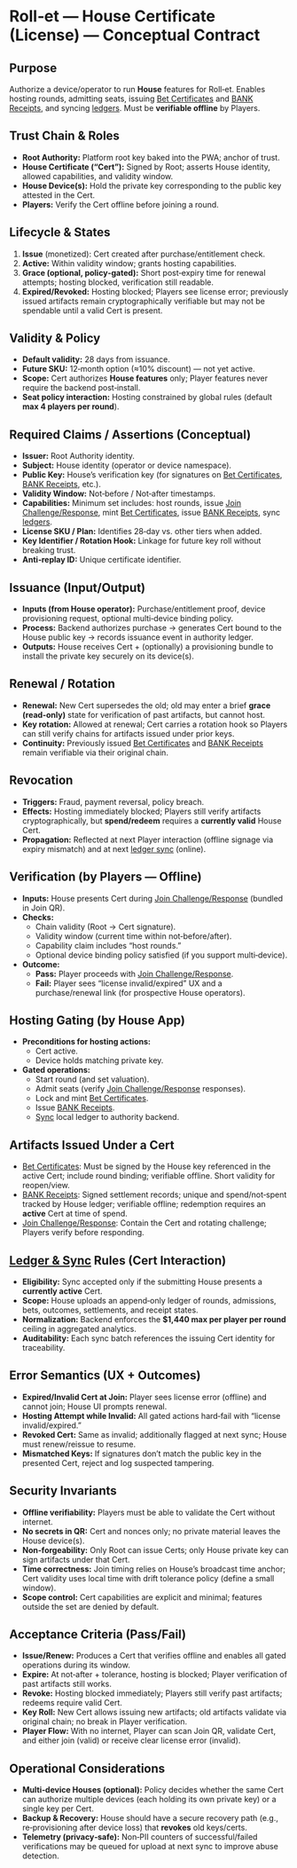 # Roll‑et — House Certificate (License) — Conceptual Contract

## Purpose
Authorize a device/operator to run **House** features for Roll‑et. Enables hosting rounds, admitting seats, issuing [Bet Certificates](./bet_certificate_contract.md) and [BANK Receipts](./bank_receipt_contract.md), and syncing [ledgers](./ledger_sync_contract.md). Must be **verifiable offline** by Players.

## Trust Chain & Roles
- **Root Authority:** Platform root key baked into the PWA; anchor of trust.
- **House Certificate (“Cert”):** Signed by Root; asserts House identity, allowed capabilities, and validity window.
- **House Device(s):** Hold the private key corresponding to the public key attested in the Cert.
- **Players:** Verify the Cert offline before joining a round.

## Lifecycle & States
1. **Issue** (monetized): Cert created after purchase/entitlement check.
2. **Active:** Within validity window; grants hosting capabilities.
3. **Grace (optional, policy‑gated):** Short post‑expiry time for renewal attempts; hosting blocked, verification still readable.
4. **Expired/Revoked:** Hosting blocked; Players see license error; previously issued artifacts remain cryptographically verifiable but may not be spendable until a valid Cert is present.

## Validity & Policy
- **Default validity:** 28 days from issuance.
- **Future SKU:** 12‑month option (≈10% discount) — not yet active.
- **Scope:** Cert authorizes **House features** only; Player features never require the backend post‑install.
- **Seat policy interaction:** Hosting constrained by global rules (default **max 4 players per round**).

## Required Claims / Assertions (Conceptual)
- **Issuer:** Root Authority identity.
- **Subject:** House identity (operator or device namespace).
- **Public Key:** House’s verification key (for signatures on [Bet Certificates](./bet_certificate_contract.md), [BANK Receipts](./bank_receipt_contract.md), etc.).
- **Validity Window:** Not‑before / Not‑after timestamps.
- **Capabilities:** Minimum set includes: host rounds, issue [Join Challenge/Response](./join_challenge_response_contract.md), mint [Bet Certificates](./bet_certificate_contract.md), issue [BANK Receipts](./bank_receipt_contract.md), sync [ledgers](./ledger_sync_contract.md).
- **License SKU / Plan:** Identifies 28‑day vs. other tiers when added.
- **Key Identifier / Rotation Hook:** Linkage for future key roll without breaking trust.
- **Anti‑replay ID:** Unique certificate identifier.

## Issuance (Input/Output)
- **Inputs (from House operator):** Purchase/entitlement proof, device provisioning request, optional multi‑device binding policy.
- **Process:** Backend authorizes purchase → generates Cert bound to the House public key → records issuance event in authority ledger.
- **Outputs:** House receives Cert + (optionally) a provisioning bundle to install the private key securely on its device(s).

## Renewal / Rotation
- **Renewal:** New Cert supersedes the old; old may enter a brief **grace (read‑only)** state for verification of past artifacts, but cannot host.
- **Key rotation:** Allowed at renewal; Cert carries a rotation hook so Players can still verify chains for artifacts issued under prior keys.
- **Continuity:** Previously issued [Bet Certificates](./bet_certificate_contract.md) and [BANK Receipts](./bank_receipt_contract.md) remain verifiable via their original chain.

## Revocation
- **Triggers:** Fraud, payment reversal, policy breach.
- **Effects:** Hosting immediately blocked; Players still verify artifacts cryptographically, but **spend/redeem** requires a **currently valid** House Cert.
- **Propagation:** Reflected at next Player interaction (offline signage via expiry mismatch) and at next [ledger sync](./ledger_sync_contract.md) (online).

## Verification (by Players — Offline)
- **Inputs:** House presents Cert during [Join Challenge/Response](./join_challenge_response_contract.md) (bundled in Join QR).
- **Checks:**  
  - Chain validity (Root → Cert signature).  
  - Validity window (current time within not‑before/after).  
  - Capability claim includes “host rounds.”  
  - Optional device binding policy satisfied (if you support multi‑device).
- **Outcome:**  
  - **Pass:** Player proceeds with [Join Challenge/Response](./join_challenge_response_contract.md).
  - **Fail:** Player sees “license invalid/expired” UX and a purchase/renewal link (for prospective House operators).

## Hosting Gating (by House App)
- **Preconditions for hosting actions:**  
  - Cert active.  
  - Device holds matching private key.  
- **Gated operations:**  
  - Start round (and set valuation).
  - Admit seats (verify [Join Challenge/Response](./join_challenge_response_contract.md) responses).
  - Lock and mint [Bet Certificates](./bet_certificate_contract.md).
  - Issue [BANK Receipts](./bank_receipt_contract.md).
  - [Sync](./ledger_sync_contract.md) local ledger to authority backend.

## Artifacts Issued Under a Cert
- [Bet Certificates](./bet_certificate_contract.md): Must be signed by the House key referenced in the active Cert; include round binding; verifiable offline. Short validity for reopen/view.
- [BANK Receipts](./bank_receipt_contract.md): Signed settlement records; unique and spend/not‑spent tracked by House ledger; verifiable offline; redemption requires an **active** Cert at time of spend.
- [Join Challenge/Response](./join_challenge_response_contract.md): Contain the Cert and rotating challenge; Players verify before responding.

## [Ledger & Sync](./ledger_sync_contract.md) Rules (Cert Interaction)
- **Eligibility:** Sync accepted only if the submitting House presents a **currently active** Cert.
- **Scope:** House uploads an append‑only ledger of rounds, admissions, bets, outcomes, settlements, and receipt states.
- **Normalization:** Backend enforces the **$1,440 max per player per round** ceiling in aggregated analytics.
- **Auditability:** Each sync batch references the issuing Cert identity for traceability.

## Error Semantics (UX + Outcomes)
- **Expired/Invalid Cert at Join:** Player sees license error (offline) and cannot join; House UI prompts renewal.
- **Hosting Attempt while Invalid:** All gated actions hard‑fail with “license invalid/expired.”
- **Revoked Cert:** Same as invalid; additionally flagged at next sync; House must renew/reissue to resume.
- **Mismatched Keys:** If signatures don’t match the public key in the presented Cert, reject and log suspected tampering.

## Security Invariants
- **Offline verifiability:** Players must be able to validate the Cert without internet.
- **No secrets in QR:** Cert and nonces only; no private material leaves the House device(s).
- **Non‑forgeability:** Only Root can issue Certs; only House private key can sign artifacts under that Cert.
- **Time correctness:** Join timing relies on House’s broadcast time anchor; Cert validity uses local time with drift tolerance policy (define a small window).
- **Scope control:** Cert capabilities are explicit and minimal; features outside the set are denied by default.

## Acceptance Criteria (Pass/Fail)
- **Issue/Renew:** Produces a Cert that verifies offline and enables all gated operations during its window.
- **Expire:** At not‑after + tolerance, hosting is blocked; Player verification of past artifacts still works.
- **Revoke:** Hosting blocked immediately; Players still verify past artifacts; redeems require valid Cert.
- **Key Roll:** New Cert allows issuing new artifacts; old artifacts validate via original chain; no break in Player verification.
- **Player Flow:** With no internet, Player can scan Join QR, validate Cert, and either join (valid) or receive clear license error (invalid).

## Operational Considerations
- **Multi‑device Houses (optional):** Policy decides whether the same Cert can authorize multiple devices (each holding its own private key) or a single key per Cert.
- **Backup & Recovery:** House should have a secure recovery path (e.g., re‑provisioning after device loss) that **revokes** old keys/certs.
- **Telemetry (privacy‑safe):** Non‑PII counters of successful/failed verifications may be queued for upload at next sync to improve abuse detection.
